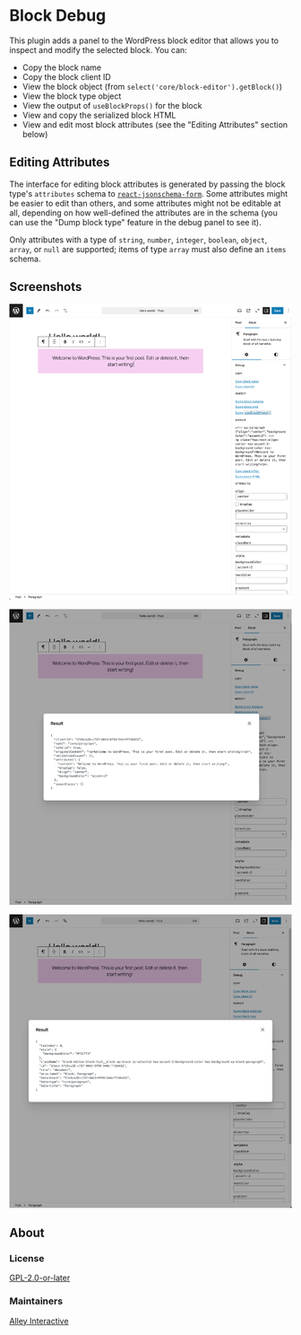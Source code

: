 # Block Debug

This plugin adds a panel to the WordPress block editor that allows you to inspect and modify the selected block. You can:

- Copy the block name
- Copy the block client ID
- View the block object (from `select('core/block-editor').getBlock()`)
- View the block type object
- View the output of `useBlockProps()` for the block
- View and copy the serialized block HTML
- View and edit most block attributes (see the "Editing Attributes" section below)

## Editing Attributes

The interface for editing block attributes is generated by passing the block type's `attributes` schema to [`react-jsonschema-form`](https://github.com/rjsf-team/react-jsonschema-form). Some attributes might be easier to edit than others, and some attributes might not be editable at all, depending on how well-defined the attributes are in the schema (you can use the "Dump block type" feature in the debug panel to see it).

Only attributes with a type of `string`, `number`, `integer`, `boolean`, `object`, `array`, or `null` are supported; items of type `array` must also define an `items` schema.

## Screenshots

![Screenshot of the block editor with the block debug panel open](https://github.com/alleyinteractive/wp-block-debug/blob/main/screenshot-1.png)

![Screenshot of the output of "Dump block instance"](https://github.com/alleyinteractive/wp-block-debug/blob/main/screenshot-2.png)

![Screenshot of the output of "Dump `useBlockProps()`"](https://github.com/alleyinteractive/wp-block-debug/blob/main/screenshot-3.png)

## About

### License

[GPL-2.0-or-later](https://github.com/alleyinteractive/wp-block-debug/blob/main/LICENSE)

### Maintainers

[Alley Interactive](https://github.com/alleyinteractive)
